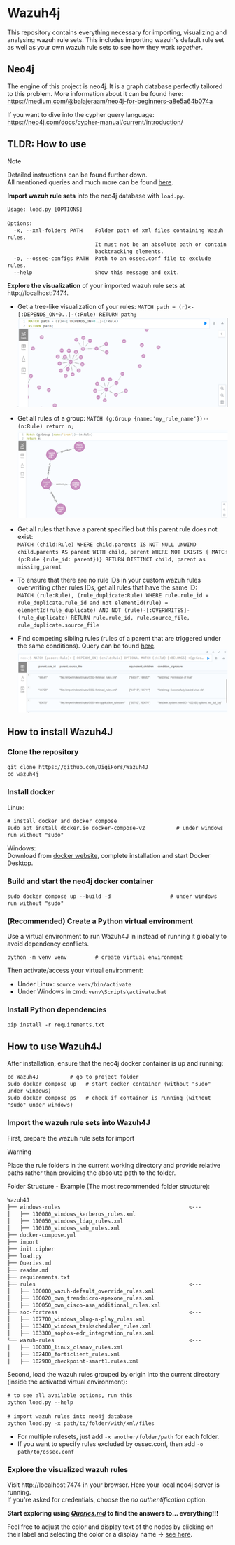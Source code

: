 # Wazuh4j
This repository contains everything necessary for importing, visualizing and analysing wazuh rule sets. This includes importing wazuh's default rule set as well as your own wazuh rule sets to see how they work *together*. 

## Neo4j
The engine of this project is neo4j. It is a graph database perfectly tailored to this problem. 
More information about it can be found here: https://medium.com/@balajeraam/neo4j-for-beginners-a8e5a64b074a

If you want to dive into the cypher query language: https://neo4j.com/docs/cypher-manual/current/introduction/


## TLDR: How to use
>[!NOTE] 
> Detailed instructions can be found further down. <br> All mentioned queries and much more can be found [here](Queries.md).

**Import wazuh rule sets** into the neo4j database with `load.py`.
```
Usage: load.py [OPTIONS]

Options:
  -x, --xml-folders PATH    Folder path of xml files containing Wazuh rules.
                            It must not be an absolute path or contain
                            backtracking elements.
  -o, --ossec-configs PATH  Path to an ossec.conf file to exclude rules.
  --help                    Show this message and exit.                 
```

**Explore the visualization** of your imported wazuh rule sets at http://localhost:7474.
- Get a tree-like visualization of your rules: ```MATCH path = (r)<-[:DEPENDS_ON*0..]-(:Rule) RETURN path;```
    ![image_neo4j_1.png](image_neo4j_1.png)
- Get all rules of a group: ```MATCH (g:Group {name:'my_rule_name'})--(n:Rule) return n;```
    ![image_neo4j_2.png](image_neo4j_2.png)

- Get all rules that have a parent specified but this parent rule does not exist: <br>```MATCH (child:Rule) WHERE child.parents IS NOT NULL UNWIND child.parents AS parent WITH child, parent WHERE NOT EXISTS { MATCH (p:Rule {rule_id: parent})} RETURN DISTINCT child, parent as missing_parent```

- To ensure that there are no rule IDs in your custom wazuh rules overwriting other rules IDs, get all rules that have the same ID: <br>```MATCH (rule:Rule), (rule_duplicate:Rule) WHERE rule.rule_id = rule_duplicate.rule_id and not elementId(rule) = elementId(rule_duplicate) AND NOT (rule)-[:OVERWRITES]-(rule_duplicate) RETURN rule.rule_id, rule.source_file, rule_duplicate.source_file```

- Find competing sibling rules (rules of a parent that are triggered under the same conditions). Query can be found [here](Queries.md).
    ![image_neo4j_3.png](image_neo4j_3.png)


## How to install Wazuh4J

###  Clone the repository
```shell
git clone https://github.com/DigiFors/Wazuh4J
cd wazuh4j
```


###  Install docker 
Linux:
```shell
# install docker and docker compose
sudo apt install docker.io docker-compose-v2          # under windows run without "sudo"     
```

Windows: 
<br> Download from [docker website](https://docs.docker.com/desktop/install/windows-install/), complete installation and start Docker Desktop.

### Build and start the neo4j docker container
```shell
sudo docker compose up --build -d                   # under windows run without "sudo"
```

###  (Recommended) Create a Python virtual environment
Use a virtual environment to run Wazuh4J in instead of running it globally to avoid dependency conflicts.
```shell
python -m venv venv         # create virtual environment
```
Then activate/access your virtual environment:
- Under Linux: `source venv/bin/activate`
- Under Windows in cmd: `venv\Scripts\activate.bat`


###  Install Python dependencies
```
pip install -r requirements.txt
```

## How to use Wazuh4J
After installation, ensure that the neo4j docker container is up and running:
```shell
cd Wazuh4J          # go to project folder
sudo docker compose up   # start docker container (without "sudo" under windows)
sudo docker compose ps   # check if container is running (without "sudo" under windows)
```

###  Import the wazuh rule sets into Wazuh4J
First, prepare the wazuh rule sets for import 

> [!Warning]
> Place the rule folders in the current working directory and provide relative paths rather than providing the absolute path to the folder. 

Folder Structure - Example (The most recommended folder structure):
```
Wazuh4J
├── windows-rules                                         <---
│   ├── 110000_windows_kerberos_rules.xml
│   ├── 110050_windows_ldap_rules.xml
│   ├── 110100_windows_smb_rules.xml
├── docker-compose.yml
├── import
├── init.cipher
├── load.py
├── Queries.md
├── readme.md
├── requirements.txt
├── rules                                                 <---
│   ├── 100000_wazuh-default_override_rules.xml
│   ├── 100020_own_trendmicro-apexone_rules.xml
│   ├── 100050_own_cisco-asa_additional_rules.xml
├── soc-fortress                                          <---
│   ├── 107700_windows_plug-n-play_rules.xml
│   ├── 103400_windows_taskscheduler_rules.xml
│   ├── 103300_sophos-edr_integration_rules.xml
└── wazuh-rules                                           <---
│   ├── 100300_linux_clamav_rules.xml
│   ├── 102400_forticlient_rules.xml
│   ├── 102900_checkpoint-smart1.rules.xml
```

Second, load the wazuh rules grouped by origin into the current directory (inside the activated virtual environment):

```shell
# to see all available options, run this
python load.py --help

# import wazuh rules into neo4j database
python load.py -x path/to/folder/with/xml/files
```

- For multiple rulesets, just add `-x another/folder/path` for each folder. 
- If you want to specify rules excluded by ossec.conf, then add `-o path/to/ossec.conf` 

### Explore the visualized wazuh rules 
Visit http://localhost:7474 in your browser. Here your local neo4j server is running.<br>
If you're asked for credentials, choose the *no authentification* option.

**Start exploring using [*Queries.md*](Queries.md) to find the answers to... everything!!!**

Feel free to adjust the color and display text of the nodes by clicking on their label and selecting the color or a display name -> [see here](https://stackoverflow.com/questions/44674646/how-do-i-change-what-appears-on-a-node-in-neo4j).



